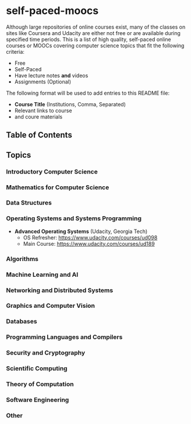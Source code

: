 # self-paced-moocs
Although large repositories of online courses exist, many of the classes on sites like Coursera and Udacity are either not free or are available during specified time periods. This is a list of high quality, self-paced online courses or MOOCs covering computer science topics that fit the following criteria:

* Free
* Self-Paced
* Have lecture notes __and__ videos
* Assignments (Optional)

The following format will be used to add entries to this README file:

* __Course Title__ (Institutions, Comma, Separated)
 * Relevant links to course 
 * and coure materials

## Table of Contents

## Topics
### Introductory Computer Science
### Mathematics for Computer Science
### Data Structures
### Operating Systems and Systems Programming
* __Advanced Operating Systems__ (Udacity, Georgia Tech)
  * OS Refresher: https://www.udacity.com/courses/ud098
  * Main Course: https://www.udacity.com/courses/ud189

### Algorithms
### Machine Learning and AI
### Networking and Distributed Systems
### Graphics and Computer Vision
### Databases
### Programming Languages and Compilers
### Security and Cryptography
### Scientific Computing
### Theory of Computation
### Software Engineering
### Other


